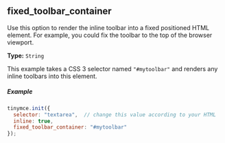 ## fixed_toolbar_container

Use this option to render the inline toolbar into a fixed positioned HTML element. For example, you could fix the toolbar to the top of the browser viewport. 

**Type:** `String`

This example takes a CSS 3 selector named `"#mytoolbar"` and renders any inline toolbars into this element.

##### Example

```js
tinymce.init({
  selector: "textarea",  // change this value according to your HTML
  inline: true,
  fixed_toolbar_container: "#mytoolbar"
});
```

